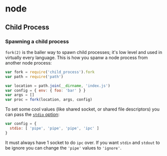 # node

## Child Process
### Spawning a child process
`fork(2)` is the baller way to spawn child processes; it's low level and used
in virtually every language. This is how you spanw a node process from another
node process:
```js
var fork = require('child_process').fork
var path = require('path')

var location = path.join(__dirname, 'index.js')
var config = { env: { foo: 'bar' } }
var args = []
var proc = fork(location, args, config)
```

To set some cool values (like shared socket, or shared file descriptors) you
can pass the [`stdio`
option](http://devdocs.io/node~6_lts/child_process#child_process_options_stdio):

```js
var config = {
  stdio: [ 'pipe', 'pipe', 'pipe', 'ipc' ]
}
```
It must always have 1 socket to do `ipc` over. If you want `stdin` and `stdout`
to be ignore you can change the `'pipe'` values to `'ignore'`.
